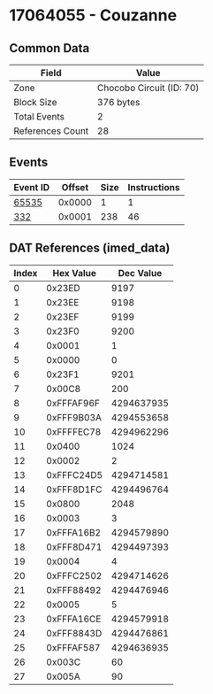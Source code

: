 # 17064055 - Couzanne

## Common Data

| Field            | Value                    |
|------------------|--------------------------|
| Zone             | Chocobo Circuit (ID: 70) |
| Block Size       | 376 bytes                |
| Total Events     | 2                        |
| References Count | 28                       |

## Events

| Event ID            | Offset   |   Size |   Instructions |
|---------------------|----------|--------|----------------|
| [65535](./65535.md) | 0x0000   |      1 |              1 |
| [332](./332.md)     | 0x0001   |    238 |             46 |

## DAT References (imed_data)

|   Index | Hex Value   |   Dec Value |
|---------|-------------|-------------|
|       0 | 0x23ED      |        9197 |
|       1 | 0x23EE      |        9198 |
|       2 | 0x23EF      |        9199 |
|       3 | 0x23F0      |        9200 |
|       4 | 0x0001      |           1 |
|       5 | 0x0000      |           0 |
|       6 | 0x23F1      |        9201 |
|       7 | 0x00C8      |         200 |
|       8 | 0xFFFAF96F  |  4294637935 |
|       9 | 0xFFF9B03A  |  4294553658 |
|      10 | 0xFFFFEC78  |  4294962296 |
|      11 | 0x0400      |        1024 |
|      12 | 0x0002      |           2 |
|      13 | 0xFFFC24D5  |  4294714581 |
|      14 | 0xFFF8D1FC  |  4294496764 |
|      15 | 0x0800      |        2048 |
|      16 | 0x0003      |           3 |
|      17 | 0xFFFA16B2  |  4294579890 |
|      18 | 0xFFF8D471  |  4294497393 |
|      19 | 0x0004      |           4 |
|      20 | 0xFFFC2502  |  4294714626 |
|      21 | 0xFFF88492  |  4294476946 |
|      22 | 0x0005      |           5 |
|      23 | 0xFFFA16CE  |  4294579918 |
|      24 | 0xFFF8843D  |  4294476861 |
|      25 | 0xFFFAF587  |  4294636935 |
|      26 | 0x003C      |          60 |
|      27 | 0x005A      |          90 |
